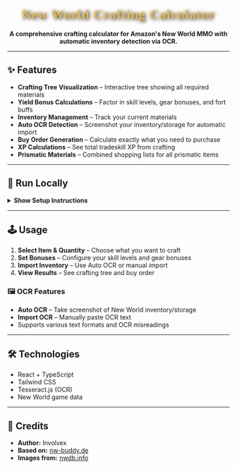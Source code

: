 
<h1 align="center" style="font-family: 'UnifrakturCook', cursive; color: #e2b857; text-shadow: 2px 2px 8px #000, 0 0 8px #e2b85799; letter-spacing: 2px;">
  New World Crafting Calculator
</h1>

<p align="center"><b>A comprehensive crafting calculator for Amazon's New World MMO with automatic inventory detection via OCR.</b></p>

---

## ✨ Features

- <b>Crafting Tree Visualization</b> – Interactive tree showing all required materials
- <b>Yield Bonus Calculations</b> – Factor in skill levels, gear bonuses, and fort buffs
- <b>Inventory Management</b> – Track your current materials
- <b>Auto OCR Detection</b> – Screenshot your inventory/storage for automatic import
- <b>Buy Order Generation</b> – Calculate exactly what you need to purchase
- <b>XP Calculations</b> – See total tradeskill XP from crafting
- <b>Prismatic Materials</b> – Combined shopping lists for all prismatic items

---

## 🚀 Run Locally

<details>
<summary><b>Show Setup Instructions</b></summary>

**Prerequisites:** Node.js

```bash
npm install
npm run dev
# Open http://localhost:3000
```

</details>

---

## 🕹️ Usage


1. <b>Select Item & Quantity</b> – Choose what you want to craft
2. <b>Set Bonuses</b> – Configure your skill levels and gear bonuses
3. <b>Import Inventory</b> – Use Auto OCR or manual import
4. <b>View Results</b> – See crafting tree and buy order

### 🖼️ OCR Features

- <b>Auto OCR</b> – Take screenshot of New World inventory/storage
- <b>Import OCR</b> – Manually paste OCR text
- Supports various text formats and OCR misreadings

---

## 🛠️ Technologies

- React + TypeScript
- Tailwind CSS
- Tesseract.js (OCR)
- New World game data

---

## 🏅 Credits

- <b>Author:</b> Involvex
- <b>Based on:</b> [nw-buddy.de](https://nw-buddy.de/)
- <b>Images from:</b> [nwdb.info](https://nwdb.info/)
